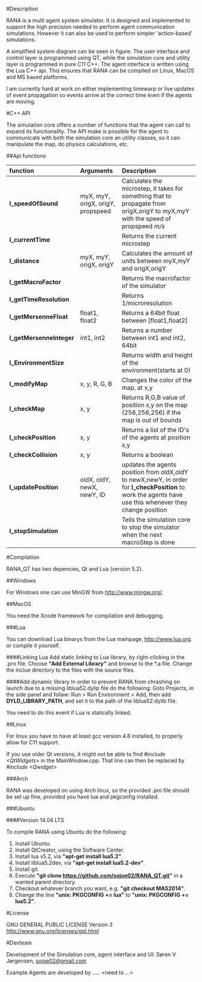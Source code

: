 
#Description

RANA is a multi agent system simulator. It is designed and implemented to support the high precision needed to perform agent communication simulations. However it can also be used to perform simpler 'action-based' simulations.

A simplified system diagram can be seen in figure. The user interface and control layer is programmed using QT, while the simulation core and utility layer is programmed in pure C11 C++. The agent interface is written using the Lua C++ api. This ensures that RANA can be compiled on Linux, MacOS and MS based platforms.

I am currently hard at work on either implementing timewarp or live updates of event propagation so events arrive at the correct time even if the agents are moving.


#C++ API

The simulation core offers a number of functions that the agent can call to expand its functionality. The API make is possible for the agent to communicate with both the simulation core an utility classes, so it can manipulate the map, do physics calculations, etc.

##Api functions


|function		|Arguments	|Description		|
|:-----------------------|:-------------|:----------------------|
|**l_speedOfSound** 	|myX, myY, origX, origY, propspeed| Calculates the microstep, it takes for something that to propagate from origX,origY to myX,myY with the speed of propspeed *m/s* |
|**l_currentTime**	||				Returns the current microstep|
|**l_distance**		|myX, myY, origX, origY| Calculates the amount of units between myX,myY and origX,origY|
|**l_getMacroFactor**	||				Returns the macrofactor of the simulator|
|**l_getTimeResolution**	||Returns 1/microresolution |
|**l_getMersenneFloat**	|float1, float2	| Returns a 64bit float between [float1,float2[|
|**l_getMersenneInteger**|int1, int2	| Returns a number between int1 and int2, 64bit|
|**l_EnvironmentSize** 	||Returns width and height of the environment(starts at 0)|
|**l_modifyMap**	|x, y, R, G, B|	Changes the color of the map, at x,y |
|**l_checkMap**		|x, y|		Returns R,G,B value of position x,y on the map (256,256,256) if the map is out of bounds|
|**l_checkPosition**	|x, y| Returns a list of the ID's of the agents at position x,y|
|**l_checkCollision**	|x, y| Returns a boolean
|**l_updatePosition**	|oldX, oldY, newX, newY, ID| updates the agents position from oldX,oldY to newX,newY, in order for **l_checkPosition** to work the agents have use this whenever they change position|
|**l_stopSimulation**	|| Tells the simulation core to stop the simulator when the next macroStep is done|


#Compilation

RANA_QT has two depencies, Qt and Lua (version 5.2).

##Windows

For Windows one can use MinGW from http://www.mingw.org/. 


##MacOS

You need the Xcode framework for compilation and debugging.

###Lua

You can download Lua binarys from the Lua mainpage, http://www.lua.org. or compile it yourself.

####Linking Lua
Add static linking to Lua library, by right-clicking in the .pro file. Choose **"Add External Library"** and browse to the \*.a file.
Change the inclue directory to the files with the source files.

####Add dynamic library
In order to prevent RANA from chrashing on launch due to a missing liblua52.dylip file do the following:
Goto Projects, in the side panel and follaw:
 Run > Run Environment > Add, then add **DYLD\_LIBRARY\_PATH**, and set it to the path of the liblua52.dylib file. 

You need to do this event if Lua is statically linked.

##Linux

For linux you have to have at least gcc version 4.8 installed, to properly allow for C11 support.

If you use older Qt versions, it might not be able to find *#include \<QtWidgets\>* in the MainWindow.cpp. That line can then be replaced by *#include \<Qwidget\>*

###Arch

RANA was developed on using Arch linux, so the provided .pro file should be set up fine, provided you have lua and pkgconfig installed.

###Ubuntu

####Version 14.04 LTS

To compile RANA using Ubuntu do the following:

1. Install Ubuntu.
2. Install QtCreator, using the Software Center.
3. Install lua v5.2, via **"apt-get install lua5.2"**.
4. Install liblua5.2dev, via **"apt-get install lua5.2-dev"**.
5. Install git.
6. Execute **"git clone https://github.com/sojoe02/RANA_QT.git"** in a wanted parent directory.
7. Checkout whatever branch you want, e.g. **"git checkout MAS2014"**.
8. Change the line **"unix: PKGCONFIG += lua"** to **"unix: PKGCONFIG += lua5.2"**.

#License

GNU GENERAL PUBLIC LICENSE Version 3
http://www.gnu.org/licenses/gpl.html

#Devteam

 Development of the Simulation core, agent interface and UI: Søren V Jørgensen, sojoe02@gmail.com

 Example Agents are developed by ..... \<need to ...\>
